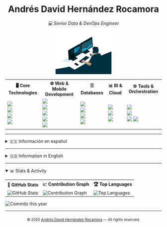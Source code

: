 <h1 align="center">Andrés David Hernández Rocamora</h1>
<p align="center"><i>💻 Senior Data & DevOps Engineer</i></p>

<p align="center">
  <img src="assets/img/working02.gif" alt="Working" width="180" />
</p>

<!-- Skills Table -->

<!-- Skills Table -->

<table>
  <tr>
    <th>🖥️ Core Technologies</th>
    <th>🌐 Web & Mobile Development</th>
    <th>🗄️ Databases</th>
    <th>📊 BI & Cloud</th>
    <th>⚙️ Tools & Orchestration</th>
  </tr>
  <tr>
    <td>
      <img src="https://img.shields.io/badge/Linux-Expert-black?logo=linux&logoColor=white" /><br>
      <img src="https://img.shields.io/badge/Bash-Expert-4EAA25?logo=gnubash&logoColor=white" /><br>
      <img src="https://img.shields.io/badge/Python-Intermediate-yellow?logo=python&logoColor=white" /><br>
      <img src="https://img.shields.io/badge/Java-Intermediate-red?logo=java&logoColor=white" />
    </td>
    <td>
      <img src="https://img.shields.io/badge/Flutter-Advanced-02569B?logo=flutter&logoColor=white" /><br>
      <img src="https://img.shields.io/badge/Node.js-Intermediate-339933?logo=node.js&logoColor=white" /><br>
      <img src="https://img.shields.io/badge/JavaScript-Intermediate-F7DF1E?logo=javascript&logoColor=white" /><br>
      <img src="https://img.shields.io/badge/Nginx-Intermediate-009639?logo=nginx&logoColor=white" /><br>
      <img src="https://img.shields.io/badge/Tomcat-Intermediate-F8DC75?logo=apachetomcat&logoColor=white" />
    </td>
    <td>
      <img src="https://img.shields.io/badge/SQL-Expert-lightgrey?logo=mysql&logoColor=white" /><br>
      <img src="https://img.shields.io/badge/Oracle-Advanced-F80000?logo=oracle&logoColor=white" /><br>
      <img src="https://img.shields.io/badge/PostgreSQL-Intermediate-336791?logo=postgresql&logoColor=white" /><br>
      <img src="https://img.shields.io/badge/MySQL-Intermediate-4479A1?logo=mysql&logoColor=white" />
    </td>
    <td>
      <img src="https://img.shields.io/badge/Microstrategy-Advanced-red?logo=microstrategy&logoColor=white" /><br>
      <img src="https://img.shields.io/badge/Power%20BI-Intermediate-F2C811?logo=powerbi&logoColor=white" /><br>
      <img src="https://img.shields.io/badge/Cloud%20Digital%20Leader-Certified-brightgreen?logo=googlecloud&logoColor=white" />
    </td>
    <td>
      <img src="https://img.shields.io/badge/Control--M-Advanced-0052CC?logo=autodesk&logoColor=white" /><br>
      <img src="https://img.shields.io/badge/JIRA-Advanced-0052CC?logo=jira&logoColor=white" /><br>
      <img src="https://img.shields.io/badge/Markdown-Intermediate-000000?logo=markdown&logoColor=white" />
      <img src="https://img.shields.io/badge/Git-Advanced-orange?logo=git&logoColor=white" /><br>
    </td>
</tr>
</table>

---

<details>

  <summary id="-español">🇪🇸 Información en español</summary>

¡Hola! Soy Andrés David, ingeniero especializado en datos y DevOps. Me apasiona la automatización, la fiabilidad y la mejora continua en entornos críticos.
En este repositorio encontrarás información sobre mi experiencia, proyectos, formación y logros.

- [Resumen](lang/es/summary.md)
- [Sobre mí](lang/es/about.md)
- [Formación y cursos](lang/es/training.md)
- [Logros](lang/es/archivements.md)
- [Carrera profesional](lang/es/professionalCareer.md)
- [Proyectos personales](lang/es/personalProjects.md)
- [Contacto](lang/es/contact.md)
</details>

---

<details>

  <summary id="-english">🇬🇧 Information in English</summary>

Hi! I'm Andrés David, a Data & DevOps Engineer passionate about automation, reliability, and continuous improvement in critical environments.
In this repository you will find information about my experience, projects, education, and achievements.

- [Summary](lang/en/summary.md)
- [About me](lang/en/about.md)
- [Training and courses](lang/en/training.md)
- [Achievements](lang/en/archivements.md)
- [Professional career](lang/en/professionalCareer.md)
- [Personal projects](lang/en/personalProjects.md)
- [Contact](lang/en/contact.md)
</details>

---

<details open>

  <summary>📊 Stats & Activity</summary>


<table>
  <tr>
    <th>🐙 GitHub Stats</th>
    <th>📈 Contribution Graph</th>
    <th>🏆 Top Languages</th>
  </tr>
  <tr>
    <td>
      <img src="https://github-readme-stats.vercel.app/api?username=andresdavidhr&show_icons=true&theme=default" alt="GitHub Stats" height="200"/>
    </td>
    <td>
      <img src="https://github-readme-activity-graph.vercel.app/graph?username=andresdavidhr&theme=github" alt="Contribution Graph" height="200"/>
    </td>
    <td>
      <img src="https://github-readme-stats.vercel.app/api/top-langs/?username=andresdavidhr&theme=light&hide_border=false&include_all_commits=true&count_private=true&layout=compact" alt="Top Languages" height="200"/>
    </td>
  </tr>
</table>


<p align="left">
  <img src="https://img.shields.io/github/commit-activity/y/andresdavidhr/andresdavidhr" alt="Commits this year"/>
</p>




</details>

---


<p align="center">
  <sub>
    &copy; 2025 <a href="https://github.com/andresdavidhr">Andrés David Hernández Rocamora</a> &mdash; All rights reserved.